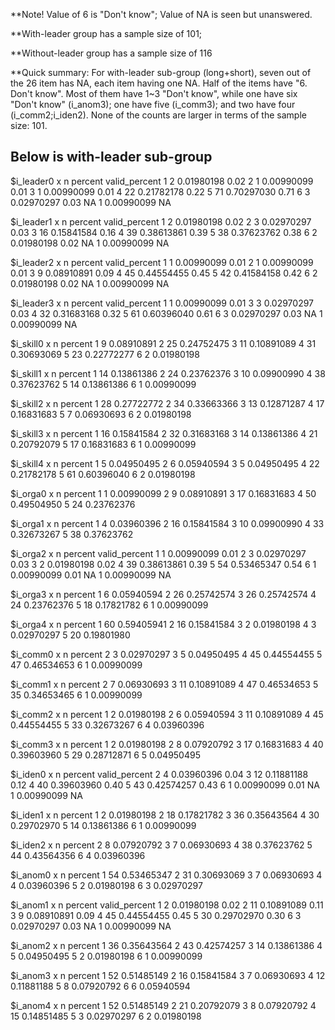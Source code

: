 
**Note! Value of 6 is "Don't know"; Value of NA is seen but unanswered.

**With-leader group has a sample size of 101;

**Without-leader group has a sample size of 116

**Quick summary: 
For with-leader sub-group (long+short), seven out of the 26 item has NA, each item having one NA. Half of the items have "6. Don't know". Most of them have 1~3 "Don't know", while one have six "Don't know" (i_anom3); one have five (i_comm3); and two have four (i_comm2;i_iden2). None of the counts are larger in terms of the sample size: 101.


## Below is with-leader sub-group

$i_leader0
  x  n    percent valid_percent
  1  2 0.01980198          0.02
  2  1 0.00990099          0.01
  3  1 0.00990099          0.01
  4 22 0.21782178          0.22
  5 71 0.70297030          0.71
  6  3 0.02970297          0.03
 NA  1 0.00990099            NA

$i_leader1
  x  n    percent valid_percent
  1  2 0.01980198          0.02
  2  3 0.02970297          0.03
  3 16 0.15841584          0.16
  4 39 0.38613861          0.39
  5 38 0.37623762          0.38
  6  2 0.01980198          0.02
 NA  1 0.00990099            NA

$i_leader2
  x  n    percent valid_percent
  1  1 0.00990099          0.01
  2  1 0.00990099          0.01
  3  9 0.08910891          0.09
  4 45 0.44554455          0.45
  5 42 0.41584158          0.42
  6  2 0.01980198          0.02
 NA  1 0.00990099            NA

$i_leader3
  x  n    percent valid_percent
  1  1 0.00990099          0.01
  3  3 0.02970297          0.03
  4 32 0.31683168          0.32
  5 61 0.60396040          0.61
  6  3 0.02970297          0.03
 NA  1 0.00990099            NA

$i_skill0
 x  n    percent
 1  9 0.08910891
 2 25 0.24752475
 3 11 0.10891089
 4 31 0.30693069
 5 23 0.22772277
 6  2 0.01980198

$i_skill1
 x  n    percent
 1 14 0.13861386
 2 24 0.23762376
 3 10 0.09900990
 4 38 0.37623762
 5 14 0.13861386
 6  1 0.00990099

$i_skill2
 x  n    percent
 1 28 0.27722772
 2 34 0.33663366
 3 13 0.12871287
 4 17 0.16831683
 5  7 0.06930693
 6  2 0.01980198

$i_skill3
 x  n    percent
 1 16 0.15841584
 2 32 0.31683168
 3 14 0.13861386
 4 21 0.20792079
 5 17 0.16831683
 6  1 0.00990099

$i_skill4
 x  n    percent
 1  5 0.04950495
 2  6 0.05940594
 3  5 0.04950495
 4 22 0.21782178
 5 61 0.60396040
 6  2 0.01980198

$i_orga0
 x  n    percent
 1  1 0.00990099
 2  9 0.08910891
 3 17 0.16831683
 4 50 0.49504950
 5 24 0.23762376

$i_orga1
 x  n    percent
 1  4 0.03960396
 2 16 0.15841584
 3 10 0.09900990
 4 33 0.32673267
 5 38 0.37623762

$i_orga2
  x  n    percent valid_percent
  1  1 0.00990099          0.01
  2  3 0.02970297          0.03
  3  2 0.01980198          0.02
  4 39 0.38613861          0.39
  5 54 0.53465347          0.54
  6  1 0.00990099          0.01
 NA  1 0.00990099            NA

$i_orga3
 x  n    percent
 1  6 0.05940594
 2 26 0.25742574
 3 26 0.25742574
 4 24 0.23762376
 5 18 0.17821782
 6  1 0.00990099

$i_orga4
 x  n    percent
 1 60 0.59405941
 2 16 0.15841584
 3  2 0.01980198
 4  3 0.02970297
 5 20 0.19801980

$i_comm0
 x  n    percent
 2  3 0.02970297
 3  5 0.04950495
 4 45 0.44554455
 5 47 0.46534653
 6  1 0.00990099

$i_comm1
 x  n    percent
 2  7 0.06930693
 3 11 0.10891089
 4 47 0.46534653
 5 35 0.34653465
 6  1 0.00990099

$i_comm2
 x  n    percent
 1  2 0.01980198
 2  6 0.05940594
 3 11 0.10891089
 4 45 0.44554455
 5 33 0.32673267
 6  4 0.03960396

$i_comm3
 x  n    percent
 1  2 0.01980198
 2  8 0.07920792
 3 17 0.16831683
 4 40 0.39603960
 5 29 0.28712871
 6  5 0.04950495

$i_iden0
  x  n    percent valid_percent
  2  4 0.03960396          0.04
  3 12 0.11881188          0.12
  4 40 0.39603960          0.40
  5 43 0.42574257          0.43
  6  1 0.00990099          0.01
 NA  1 0.00990099            NA

$i_iden1
 x  n    percent
 1  2 0.01980198
 2 18 0.17821782
 3 36 0.35643564
 4 30 0.29702970
 5 14 0.13861386
 6  1 0.00990099

$i_iden2
 x  n    percent
 2  8 0.07920792
 3  7 0.06930693
 4 38 0.37623762
 5 44 0.43564356
 6  4 0.03960396

$i_anom0
 x  n    percent
 1 54 0.53465347
 2 31 0.30693069
 3  7 0.06930693
 4  4 0.03960396
 5  2 0.01980198
 6  3 0.02970297

$i_anom1
  x  n    percent valid_percent
  1  2 0.01980198          0.02
  2 11 0.10891089          0.11
  3  9 0.08910891          0.09
  4 45 0.44554455          0.45
  5 30 0.29702970          0.30
  6  3 0.02970297          0.03
 NA  1 0.00990099            NA

$i_anom2
 x  n    percent
 1 36 0.35643564
 2 43 0.42574257
 3 14 0.13861386
 4  5 0.04950495
 5  2 0.01980198
 6  1 0.00990099

$i_anom3
 x  n    percent
 1 52 0.51485149
 2 16 0.15841584
 3  7 0.06930693
 4 12 0.11881188
 5  8 0.07920792
 6  6 0.05940594

$i_anom4
 x  n    percent
 1 52 0.51485149
 2 21 0.20792079
 3  8 0.07920792
 4 15 0.14851485
 5  3 0.02970297
 6  2 0.01980198
